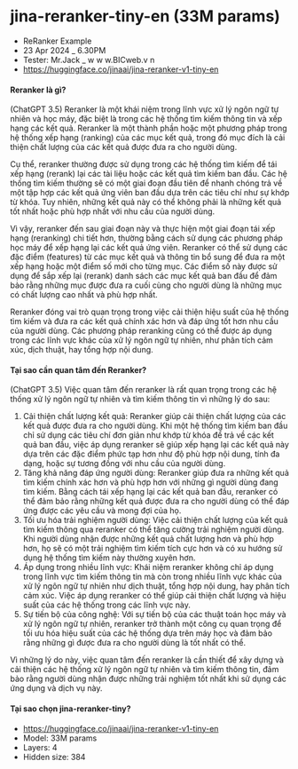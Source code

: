 # jina-reranker-tiny-en (33M params)
- ReRanker Example
- 23 Apr 2024 _ 6.30PM
- Tester: Mr.Jack _ w w w.BICweb.v n
- https://huggingface.co/jinaai/jina-reranker-v1-tiny-en

#### Reranker là gì? 
(ChatGPT 3.5)
Reranker là một khái niệm trong lĩnh vực xử lý ngôn ngữ tự nhiên và học máy, đặc biệt là trong các hệ thống tìm kiếm thông tin và xếp hạng các kết quả. Reranker là một thành phần hoặc một phương pháp trong hệ thống xếp hạng (ranking) của các mục kết quả, trong đó mục đích là cải thiện chất lượng của các kết quả được đưa ra cho người dùng.

Cụ thể, reranker thường được sử dụng trong các hệ thống tìm kiếm để tái xếp hạng (rerank) lại các tài liệu hoặc các kết quả tìm kiếm ban đầu. Các hệ thống tìm kiếm thường sẽ có một giai đoạn đầu tiên để nhanh chóng trả về một tập hợp các kết quả ứng viên ban đầu dựa trên các tiêu chí như sự khớp từ khóa. Tuy nhiên, những kết quả này có thể không phải là những kết quả tốt nhất hoặc phù hợp nhất với nhu cầu của người dùng.

Vì vậy, reranker đến sau giai đoạn này và thực hiện một giai đoạn tái xếp hạng (reranking) chi tiết hơn, thường bằng cách sử dụng các phương pháp học máy để xếp hạng lại các kết quả ứng viên. Reranker có thể sử dụng các đặc điểm (features) từ các mục kết quả và thông tin bổ sung để đưa ra một xếp hạng hoặc một điểm số mới cho từng mục. Các điểm số này được sử dụng để sắp xếp lại (rerank) danh sách các mục kết quả ban đầu để đảm bảo rằng những mục được đưa ra cuối cùng cho người dùng là những mục có chất lượng cao nhất và phù hợp nhất.

Reranker đóng vai trò quan trọng trong việc cải thiện hiệu suất của hệ thống tìm kiếm và đưa ra các kết quả chính xác hơn và đáp ứng tốt hơn nhu cầu của người dùng. Các phương pháp reranking cũng có thể được áp dụng trong các lĩnh vực khác của xử lý ngôn ngữ tự nhiên, như phân tích cảm xúc, dịch thuật, hay tổng hợp nội dung.

#### Tại sao cần quan tâm đến Reranker?
(ChatGPT 3.5)
Việc quan tâm đến reranker là rất quan trọng trong các hệ thống xử lý ngôn ngữ tự nhiên và tìm kiếm thông tin vì những lý do sau:

1. Cải thiện chất lượng kết quả: Reranker giúp cải thiện chất lượng của các kết quả được đưa ra cho người dùng. Khi một hệ thống tìm kiếm ban đầu chỉ sử dụng các tiêu chí đơn giản như khớp từ khóa để trả về các kết quả ban đầu, việc áp dụng reranker sẽ giúp xếp hạng lại các kết quả này dựa trên các đặc điểm phức tạp hơn như độ phù hợp nội dung, tính đa dạng, hoặc sự tương đồng với nhu cầu của người dùng.
2. Tăng khả năng đáp ứng người dùng: Reranker giúp đưa ra những kết quả tìm kiếm chính xác hơn và phù hợp hơn với những gì người dùng đang tìm kiếm. Bằng cách tái xếp hạng lại các kết quả ban đầu, reranker có thể đảm bảo rằng những kết quả được đưa ra cho người dùng có thể đáp ứng được các yêu cầu và mong đợi của họ.
3. Tối ưu hóa trải nghiệm người dùng: Việc cải thiện chất lượng của kết quả tìm kiếm thông qua reranker có thể tăng cường trải nghiệm người dùng. Khi người dùng nhận được những kết quả chất lượng hơn và phù hợp hơn, họ sẽ có một trải nghiệm tìm kiếm tích cực hơn và có xu hướng sử dụng hệ thống tìm kiếm này thường xuyên hơn.
4. Áp dụng trong nhiều lĩnh vực: Khái niệm reranker không chỉ áp dụng trong lĩnh vực tìm kiếm thông tin mà còn trong nhiều lĩnh vực khác của xử lý ngôn ngữ tự nhiên như dịch thuật, tổng hợp nội dung, hay phân tích cảm xúc. Việc áp dụng reranker có thể giúp cải thiện chất lượng và hiệu suất của các hệ thống trong các lĩnh vực này.
5. Sự tiến bộ của công nghệ: Với sự tiến bộ của các thuật toán học máy và xử lý ngôn ngữ tự nhiên, reranker trở thành một công cụ quan trọng để tối ưu hóa hiệu suất của các hệ thống dựa trên máy học và đảm bảo rằng những gì được đưa ra cho người dùng là tốt nhất có thể.

Vì những lý do này, việc quan tâm đến reranker là cần thiết để xây dựng và cải thiện các hệ thống xử lý ngôn ngữ tự nhiên và tìm kiếm thông tin, đảm bảo rằng người dùng nhận được những trải nghiệm tốt nhất khi sử dụng các ứng dụng và dịch vụ này.

#### Tại sao chọn jina-reranker-tiny?
- https://huggingface.co/jinaai/jina-reranker-v1-tiny-en
- Model: 33M params
- Layers: 4
- Hidden size: 384
